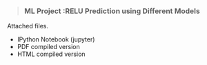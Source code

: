 
> ### ML Project :RELU Prediction using Different Models

Attached files. 
- IPython Notebook (jupyter)
- PDF compiled version
- HTML compiled version 

